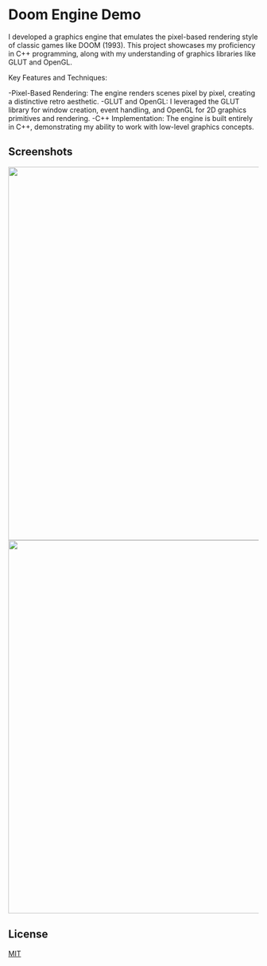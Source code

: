 # Doom Engine Demo
I developed a graphics engine that emulates the pixel-based rendering style of classic games like DOOM (1993). This project showcases my proficiency in C++ programming, along with my understanding of graphics libraries like GLUT and OpenGL.

Key Features and Techniques:

-Pixel-Based Rendering: The engine renders scenes pixel by pixel, creating a distinctive retro aesthetic.
-GLUT and OpenGL: I leveraged the GLUT library for window creation, event handling, and OpenGL for 2D graphics primitives and rendering.
-C++ Implementation: The engine is built entirely in C++, demonstrating my ability to work with low-level graphics concepts.

## Screenshots
<img src="1.png" width="750">
<img src="2.png" width="750">

## License
[MIT](https://choosealicense.com/licenses/mit/)
